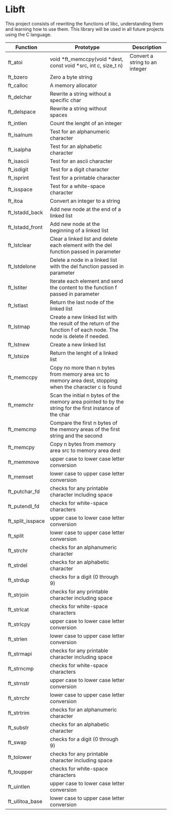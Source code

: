 # Libft
This project consists of rewriting the functions of libc, understanding them and learning how to use them. This library will be used in all future projects using the C language.

|  Function | Prototype | Description |
| ------------ | ------------ | ------------ |
| ft_atoi | void	*ft_memccpy(void *dest, const void *src, int c, size_t n) | Convert a string to an integer |
| ft_bzero | Zero a byte string |
| ft_calloc | A memory allocator |
| ft_delchar | Rewrite a string without a specific char |
| ft_delspace | Rewrite a string without spaces |
| ft_intlen | Count the lenght of an integer |
| ft_isalnum | Test for an alphanumeric character |
| ft_isalpha | Test for an alphabetic character |
| ft_isascii | Test for an ascii character |
| ft_isdigit | Test for a digit character |
| ft_isprint | Test for a printable character |
| ft_isspace | Test for a white-space character |
| ft_itoa | Convert an integer to a string |
| ft_lstadd_back | Add new node at the end of a linked list |
| ft_lstadd_front | Add new node at the beginning of a linked list |
| ft_lstclear | Clear a linked list and delete each element with the del function passed in parameter |
| ft_lstdelone | Delete a node in a linked list with the del function passed in parameter |
| ft_lstiter | Iterate each element and send the content to the function f passed in parameter |
| ft_lstlast | Return the last node of the linked list |
| ft_lstmap | Create a new linked list with the result of the return of the function f of each node. The node is delete if needed. |
| ft_lstnew | Create a new linked list |
| ft_lstsize | Return the lenght of a linked list |
| ft_memccpy | Copy no more than n bytes from memory area src to memory area dest, stopping when the character c is found |
| ft_memchr | Scan the initial n bytes of the memory area pointed to by the string for the first instance of the char |
| ft_memcmp | Compare the first n bytes of the memory areas of the first string and the second |
| ft_memcpy | Copy n bytes from memory area src to memory area dest |
| ft_memmove | upper case to lower case letter conversion |
| ft_memset | lower case to upper case letter conversion |
| ft_putchar_fd | checks for any printable character including space |
| ft_putendl_fd | checks for white-space characters |
| ft_split_isspace | upper case to lower case letter conversion |
| ft_split | lower case to upper case letter conversion |
| ft_strchr | checks for an alphanumeric character |
| ft_strdel | checks for an alphabetic character |
| ft_strdup | checks for a digit (0 through 9) |
| ft_strjoin | checks for any printable character including space |
| ft_strlcat | checks for white-space characters |
| ft_strlcpy | upper case to lower case letter conversion |
| ft_strlen | lower case to upper case letter conversion |
| ft_strmapi | checks for any printable character including space |
| ft_strncmp | checks for white-space characters |
| ft_strnstr | upper case to lower case letter conversion |
| ft_strrchr | lower case to upper case letter conversion |
| ft_strtrim | checks for an alphanumeric character |
| ft_substr | checks for an alphabetic character |
| ft_swap | checks for a digit (0 through 9) |
| ft_tolower | checks for any printable character including space |
| ft_toupper | checks for white-space characters |
| ft_uintlen | upper case to lower case letter conversion |
| ft_ullitoa_base | lower case to upper case letter conversion |

